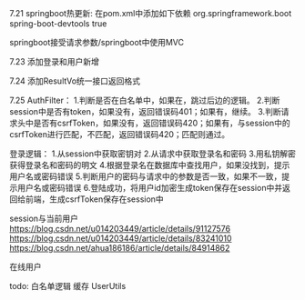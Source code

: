 7.21
springboot热更新:
在pom.xml中添加如下依赖
<dependency>
	<groupId>org.springframework.boot</groupId>
	<artifactId>spring-boot-devtools</artifactId>
	<optional>true</optional>
</dependency>

springboot接受请求参数/springboot中使用MVC

7.23
添加登录和用户新增

7.24
添加ResultVo统一接口返回格式

7.25
AuthFilter：
1.判断是否在白名单中，如果在，跳过后边的逻辑。
2.判断session中是否有token，如果没有，返回错误码401；如果有，继续。
3.判断请求头中是否有csrfToken，如果没有，返回错误码420；如果有，与session中的csrfToken进行匹配，不匹配，返回错误码420；匹配则通过。

登录逻辑：
1.从session中获取密钥对
2.从请求中获取登录名和密码
3.用私钥解密获得登录名和密码的明文
4.根据登录名在数据库中查找用户，如果没找到，提示用户名或密码错误
5.判断用户的密码与请求中的参数是否一致，如果不一致，提示用户名或密码错误
6.登陆成功，将用户id加密生成token保存在session中并返回给前端，生成csrfToken保存在session中

session与当前用户
https://blog.csdn.net/u014203449/article/details/91127576
https://blog.csdn.net/u014203449/article/details/83241010
https://blog.csdn.net/ahua186186/article/details/84914862

在线用户

todo:
白名单逻辑
缓存
UserUtils
